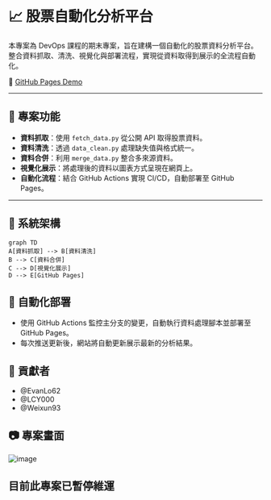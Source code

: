 # 📈 股票自動化分析平台

本專案為 DevOps 課程的期末專案，旨在建構一個自動化的股票資料分析平台。整合資料抓取、清洗、視覺化與部署流程，實現從資料取得到展示的全流程自動化。

🔗 [GitHub Pages Demo](https://byteeat8bits.github.io/DevOps-Final-Project/)

---

## 🧰 專案功能

- **資料抓取**：使用 `fetch_data.py` 從公開 API 取得股票資料。
- **資料清洗**：透過 `data_clean.py` 處理缺失值與格式統一。
- **資料合併**：利用 `merge_data.py` 整合多來源資料。
- **視覺化展示**：將處理後的資料以圖表方式呈現在網頁上。
- **自動化流程**：結合 GitHub Actions 實現 CI/CD，自動部署至 GitHub Pages。

---

## 🧱 系統架構

```mermaid
graph TD
A[資料抓取] --> B[資料清洗]
B --> C[資料合併]
C --> D[視覺化展示]
D --> E[GitHub Pages]

```

## 🔄 自動化部署

- 使用 GitHub Actions 監控主分支的變更，自動執行資料處理腳本並部署至 GitHub Pages。
- 每次推送更新後，網站將自動更新展示最新的分析結果。


## 👥 貢獻者

- @EvanLo62
- @LCY000
- @Weixun93

## 📷 專案畫面
![image](https://github.com/user-attachments/assets/7dcdcdbe-88d9-43b2-897f-bba7a262e4b1)

## 目前此專案已暫停維運
